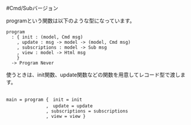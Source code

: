#Cmd/Subバージョン

programという関数は以下のような型になっています。

```
program
  : { init : (model, Cmd msg)
    , update : msg -> model -> (model, Cmd msg)
    , subscriptions : model -> Sub msg
    , view : model -> Html msg
    }
  -> Program Never
```

使うときは、init関数、update関数などの関数を用意してレコード型で渡します。

```

main = program {　init = init
               ,　update = update
               , subscriptions = subscriptions
               , view = view }

```
